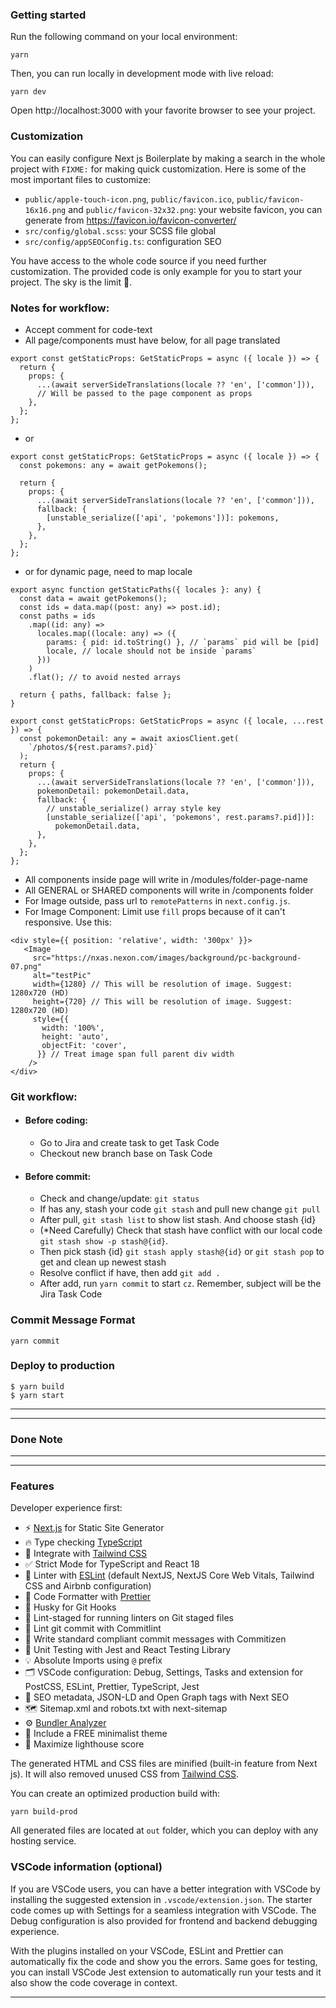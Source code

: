 ### Getting started

Run the following command on your local environment:

```shell
yarn
```

Then, you can run locally in development mode with live reload:

```shell
yarn dev
```

Open http://localhost:3000 with your favorite browser to see your project.

### Customization

You can easily configure Next js Boilerplate by making a search in the whole project with `FIXME:` for making quick customization. Here is some of the most important files to customize:

- `public/apple-touch-icon.png`, `public/favicon.ico`, `public/favicon-16x16.png` and `public/favicon-32x32.png`: your website favicon, you can generate from https://favicon.io/favicon-converter/
- `src/config/global.scss`: your SCSS file global
- `src/config/appSEOConfig.ts`: configuration SEO

You have access to the whole code source if you need further customization. The provided code is only example for you to start your project. The sky is the limit 🚀.


### Notes for workflow:
- Accept comment for code-text
- All page/components must have below, for all page translated
```shell
export const getStaticProps: GetStaticProps = async ({ locale }) => {
  return {
    props: {
      ...(await serverSideTranslations(locale ?? 'en', ['common'])),
      // Will be passed to the page component as props
    },
  };
};
```

- or
```shell
export const getStaticProps: GetStaticProps = async ({ locale }) => {
  const pokemons: any = await getPokemons();

  return {
    props: {
      ...(await serverSideTranslations(locale ?? 'en', ['common'])),
      fallback: {
        [unstable_serialize(['api', 'pokemons'])]: pokemons,
      },
    },
  };
};
```
- or for dynamic page, need to map locale
```shell
export async function getStaticPaths({ locales }: any) {
  const data = await getPokemons();
  const ids = data.map((post: any) => post.id);
  const paths = ids
    .map((id: any) =>
      locales.map((locale: any) => ({
        params: { pid: id.toString() }, // `params` pid will be [pid]
        locale, // locale should not be inside `params`
      }))
    )
    .flat(); // to avoid nested arrays

  return { paths, fallback: false };
}

export const getStaticProps: GetStaticProps = async ({ locale, ...rest }) => {
  const pokemonDetail: any = await axiosClient.get(
    `/photos/${rest.params?.pid}`
  );
  return {
    props: {
      ...(await serverSideTranslations(locale ?? 'en', ['common'])),
      pokemonDetail: pokemonDetail.data,
      fallback: {
        // unstable_serialize() array style key
        [unstable_serialize(['api', 'pokemons', rest.params?.pid])]:
          pokemonDetail.data,
      },
    },
  };
};
```


- All components inside page will write in /modules/folder-page-name
- All GENERAL or SHARED components will write in /components folder
- For Image outside, pass url to `remotePatterns` in `next.config.js`. 
- For Image Component: Limit use `fill` props because of it can't responsive. Use this:
```shell
<div style={{ position: 'relative', width: '300px' }}>
   <Image
     src="https://nxas.nexon.com/images/background/pc-background-07.png"
     alt="testPic"
     width={1280} // This will be resolution of image. Suggest: 1280x720 (HD)
     height={720} // This will be resolution of image. Suggest: 1280x720 (HD)
     style={{
       width: '100%',
       height: 'auto',
       objectFit: 'cover',
      }} // Treat image span full parent div width
    />
</div>
```

  
 ### Git workflow:
- #### Before coding: 
  - Go to Jira and create task to get Task Code
  - Checkout new branch base on Task Code
- #### Before commit:
  - Check and change/update: `git status`
  - If has any, stash your code `git stash` and pull new change `git pull`
  - After pull, `git stash list` to show list stash. And choose stash {id}
  - (*Need Carefully) Check that stash have conflict with our local code `git stash show -p stash@{id}`. 
  - Then pick stash {id} `git stash apply stash@{id}` or `git stash pop` to get and clean up newest stash
  - Resolve conflict if have, then add `git add .`
  - After add, run `yarn commit` to start `cz`. Remember, subject will be the Jira Task Code
 
### Commit Message Format
```shell
yarn commit
```

### Deploy to production
```shell
$ yarn build
$ yarn start
```

---
---
### Done Note
---
---



### Features
Developer experience first:

- ⚡ [Next.js](https://nextjs.org) for Static Site Generator
- 🔥 Type checking [TypeScript](https://www.typescriptlang.org)
- 💎 Integrate with [Tailwind CSS](https://tailwindcss.com)
- ✅ Strict Mode for TypeScript and React 18
- 📏 Linter with [ESLint](https://eslint.org) (default NextJS, NextJS Core Web Vitals, Tailwind CSS and Airbnb configuration)
- 💖 Code Formatter with [Prettier](https://prettier.io)
- 🦊 Husky for Git Hooks
- 🚫 Lint-staged for running linters on Git staged files
- 🚓 Lint git commit with Commitlint
- 📓 Write standard compliant commit messages with Commitizen
- 🦺 Unit Testing with Jest and React Testing Library
- 💡 Absolute Imports using `@` prefix
- 🗂 VSCode configuration: Debug, Settings, Tasks and extension for PostCSS, ESLint, Prettier, TypeScript, Jest
- 🤖 SEO metadata, JSON-LD and Open Graph tags with Next SEO
- 🗺️ Sitemap.xml and robots.txt with next-sitemap
- ⚙️ [Bundler Analyzer](https://www.npmjs.com/package/@next/bundle-analyzer)
- 🌈 Include a FREE minimalist theme
- 💯 Maximize lighthouse score

The generated HTML and CSS files are minified (built-in feature from Next js). It will also removed unused CSS from [Tailwind CSS](https://tailwindcss.com).

You can create an optimized production build with:

```shell
yarn build-prod
```

All generated files are located at `out` folder, which you can deploy with any hosting service.

### VSCode information (optional)

If you are VSCode users, you can have a better integration with VSCode by installing the suggested extension in `.vscode/extension.json`. The starter code comes up with Settings for a seamless integration with VSCode. The Debug configuration is also provided for frontend and backend debugging experience.

With the plugins installed on your VSCode, ESLint and Prettier can automatically fix the code and show you the errors. Same goes for testing, you can install VSCode Jest extension to automatically run your tests and it also show the code coverage in context.

---------------------------------------------------------------------------------------------------------------------------------------------------------------


